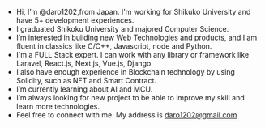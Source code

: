 - Hi, I’m @daro1202,from Japan. I'm working for Shikuko University and have 5+ development experiences.
- I graduated Shikoku University and majored Computer Science.
- I’m interested in building new Web Technologies and products, and I am fluent in classics like C/C++, Javascript, node and Python.
- I'm a FULL Stack expert. I can work with any library or framework like Laravel, React.js, Next.js, Vue.js, Django
- I also have enough experience in Blockchain technology by using Solidity, such as NFT and Smart Contract.
- I’m currently learning about AI and MCU.
- I’m always looking for new project to be able to improve my skill and learn more technologies. 
- Feel free to connect with me.
  My address is daro1202@gmail.com

<!---
daro1202/daro1202 is a ✨ special ✨ repository because its `README.md` (this file) appears on your GitHub profile.
You can click the Preview link to take a look at your changes.
--->
